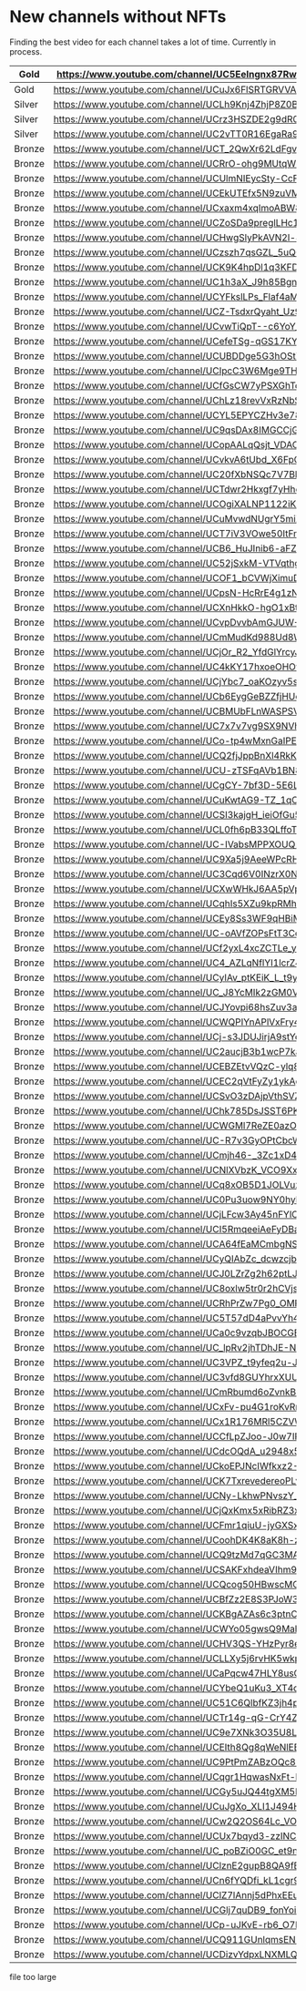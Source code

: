 # New channels without NFTs

Finding the best video for each channel takes a lot of time. Currently in process.

| Gold | https://www.youtube.com/channel/UC5EeIngnx87RwS1bEwNVJIg | https://gleev.xyz/channel/41799 |
| --- | --- | --- |
| Gold | https://www.youtube.com/channel/UCuJx6FlSRTGRVVAJQ4E9IMg | https://gleev.xyz/channel/43600 |
| Silver | https://www.youtube.com/channel/UCLh9Knj4ZhjP8Z0BWHiiYlw | https://gleev.xyz/channel/41904 |
| Silver | https://www.youtube.com/channel/UCrz3HSZDE2g9dR0Stp1KQag | https://gleev.xyz/channel/43561 |
| Silver | https://www.youtube.com/channel/UC2vTT0R16EgaRa9OPkfsEUw | https://gleev.xyz/channel/43567 |
| Bronze | https://www.youtube.com/channel/UCT_2QwXr62LdFgvmGKSn7mA | https://gleev.xyz/channel/33459 |
| Bronze | https://www.youtube.com/channel/UCRrO-ohg9MUtqWmi0xUDzRg | https://gleev.xyz/channel/38536 |
| Bronze | https://www.youtube.com/channel/UCUlmNIEycSty-CcFWHUhX2g | https://gleev.xyz/channel/40890 |
| Bronze | https://www.youtube.com/channel/UCEkUTEfx5N9zuVMeT7LsLbA | https://gleev.xyz/channel/41629 |
| Bronze | https://www.youtube.com/channel/UCxaxm4xqImoABW8A17oPZLg | https://gleev.xyz/channel/41658 |
| Bronze | https://www.youtube.com/channel/UCZoSDa9preglLHc18n-QB-g | https://gleev.xyz/channel/41690 |
| Bronze | https://www.youtube.com/channel/UCHwgSlyPkAVN2l-47J4mj1A | https://gleev.xyz/channel/41695 |
| Bronze | https://www.youtube.com/channel/UCzszh7qsGZL_5uQOFGbUDJA | https://gleev.xyz/channel/41708 |
| Bronze | https://www.youtube.com/channel/UCK9K4hpDl1q3KFD9lIX7DAw | https://gleev.xyz/channel/41720 |
| Bronze | https://www.youtube.com/channel/UC1h3aX_J9h85Bgn3addTSXQ | https://gleev.xyz/channel/41732 |
| Bronze | https://www.youtube.com/channel/UCYFkslLPs_Flaf4aMAHZoDg | https://gleev.xyz/channel/41736 |
| Bronze | https://www.youtube.com/channel/UCZ-TsdxrQyaht_Uz9br25yQ | https://gleev.xyz/channel/41739 |
| Bronze | https://www.youtube.com/channel/UCvwTiQpT--c6YoY_I4FG86Q | https://gleev.xyz/channel/41741 |
| Bronze | https://www.youtube.com/channel/UCefeTSg-qGS17KY2-xEBKAg | https://gleev.xyz/channel/41743 |
| Bronze | https://www.youtube.com/channel/UCUBDDge5G3hOStZaf7H-Vmg | https://gleev.xyz/channel/41765 |
| Bronze | https://www.youtube.com/channel/UCIpcC3W6Mge9THRL353aaNw | https://gleev.xyz/channel/41766 |
| Bronze | https://www.youtube.com/channel/UCfGsCW7yPSXGhTqXZ48HlLA | https://gleev.xyz/channel/41782 |
| Bronze | https://www.youtube.com/channel/UChLz18revVxRzNbSdir-Y1g | https://gleev.xyz/channel/41813 |
| Bronze | https://www.youtube.com/channel/UCYL5EPYCZHv3e786DV1BF2w | https://gleev.xyz/channel/41824 |
| Bronze | https://www.youtube.com/channel/UC9qsDAx8IMGCCjG5DKAtjzQ | https://gleev.xyz/channel/41835 |
| Bronze | https://www.youtube.com/channel/UCopAALqQsjt_VDAORki2h7w | https://gleev.xyz/channel/41840 |
| Bronze | https://www.youtube.com/channel/UCvkvA6tUbd_X6FpOqKDwMRg | https://gleev.xyz/channel/41845 |
| Bronze | https://www.youtube.com/channel/UC20fXbNSQc7V7Bl6n9V3T4A | https://gleev.xyz/channel/41852 |
| Bronze | https://www.youtube.com/channel/UCTdwr2Hkxgf7yHheVT2jdzw | https://gleev.xyz/channel/41866 |
| Bronze | https://www.youtube.com/channel/UCOgiXALNP1122iKAkH0ciWA | https://gleev.xyz/channel/41878 |
| Bronze | https://www.youtube.com/channel/UCuMvwdNUgrY5miXDRE2yPVg | https://gleev.xyz/channel/41879 |
| Bronze | https://www.youtube.com/channel/UCT7iV3VOwe50ItFmcFgmDaQ | https://gleev.xyz/channel/41899 |
| Bronze | https://www.youtube.com/channel/UCB6_HuJInib6-aFZtS8oEWw | https://gleev.xyz/channel/41902 |
| Bronze | https://www.youtube.com/channel/UC52jSxkM-VTVqthg5MZZjUg | https://gleev.xyz/channel/41905 |
| Bronze | https://www.youtube.com/channel/UCOF1_bCVWjXimuDOQG-3AgA | https://gleev.xyz/channel/41910 |
| Bronze | https://www.youtube.com/channel/UCpsN-HcRrE4g1zNE60AK06Q | https://gleev.xyz/channel/41913 |
| Bronze | https://www.youtube.com/channel/UCXnHkkO-hgO1xBtJOZUbxUQ | https://gleev.xyz/channel/41917 |
| Bronze | https://www.youtube.com/channel/UCvpDvvbAmGJUW-HKI-S6yoA | https://gleev.xyz/channel/41930 |
| Bronze | https://www.youtube.com/channel/UCmMudKd988Ud8WZ3xZGCN1A | https://gleev.xyz/channel/41931 |
| Bronze | https://www.youtube.com/channel/UCjOr_R2_YfdGlYrcyJxoP7A | https://gleev.xyz/channel/41944 |
| Bronze | https://www.youtube.com/channel/UC4kKY17hxoeOHOwCVNk6cOg | https://gleev.xyz/channel/41955 |
| Bronze | https://www.youtube.com/channel/UCjYbc7_oaKOzyv5sN-MD1Xw | https://gleev.xyz/channel/41956 |
| Bronze | https://www.youtube.com/channel/UCb6EygGeBZZfjHUq6UgnLAg | https://gleev.xyz/channel/41962 |
| Bronze | https://www.youtube.com/channel/UCBMUbFLnWASPSV01c3vCQzw | https://gleev.xyz/channel/41963 |
| Bronze | https://www.youtube.com/channel/UC7x7v7vg9SX9NVhSfCmiLuw | https://gleev.xyz/channel/42007 |
| Bronze | https://www.youtube.com/channel/UCo-tp4wMxnGaIPEkTjwcoQA | https://gleev.xyz/channel/42046 |
| Bronze | https://www.youtube.com/channel/UCQ2fjJppBnXl4RkKlOfMqpw | https://gleev.xyz/channel/42061 |
| Bronze | https://www.youtube.com/channel/UCU-zTSFqAVb1BN8CPuPEB9g | https://gleev.xyz/channel/42082 |
| Bronze | https://www.youtube.com/channel/UCgCY-7bf3D-5E6LuB90JIlw | https://gleev.xyz/channel/42150 |
| Bronze | https://www.youtube.com/channel/UCuKwtAG9-TZ_1qCXveSw74A | https://gleev.xyz/channel/42155 |
| Bronze | https://www.youtube.com/channel/UCSI3kajgH_ieiOfGu57wRNA | https://gleev.xyz/channel/42195 |
| Bronze | https://www.youtube.com/channel/UCL0fh6pB33QLffoT6RppKHw | https://gleev.xyz/channel/42202 |
| Bronze | https://www.youtube.com/channel/UC-IVabsMPPXOUQ1oKw8STRg | https://gleev.xyz/channel/42203 |
| Bronze | https://www.youtube.com/channel/UC9Xa5j9AeeWPcRHI1Bv1vVw | https://gleev.xyz/channel/42242 |
| Bronze | https://www.youtube.com/channel/UC3Cqd6V0INzrX0NhGXZrqqA | https://gleev.xyz/channel/42263 |
| Bronze | https://www.youtube.com/channel/UCXwWHkJ6AA5pVp9caHpmAkg | https://gleev.xyz/channel/42300 |
| Bronze | https://www.youtube.com/channel/UCqhIs5XZu9kpRMhnMgpuShQ | https://gleev.xyz/channel/42319 |
| Bronze | https://www.youtube.com/channel/UCEy8Ss3WF9qHBiMkrTdvsbA | https://gleev.xyz/channel/42324 |
| Bronze | https://www.youtube.com/channel/UC-oAVfZOPsFtT3Ccym8brSQ | https://gleev.xyz/channel/42332 |
| Bronze | https://www.youtube.com/channel/UCf2yxL4xcZCTLe_y0z-jIlA | https://gleev.xyz/channel/42333 |
| Bronze | https://www.youtube.com/channel/UC4_AZLqNflYI1lcrZ4mMHGQ | https://gleev.xyz/channel/42341 |
| Bronze | https://www.youtube.com/channel/UCyIAv_ptKEiK_L_t9yG7zwA | https://gleev.xyz/channel/42342 |
| Bronze | https://www.youtube.com/channel/UC_J8YcMIk2zGM0VZP8D95Zw | https://gleev.xyz/channel/42366 |
| Bronze | https://www.youtube.com/channel/UCJYovpi68hsZuv3aYixiuGA | https://gleev.xyz/channel/42370 |
| Bronze | https://www.youtube.com/channel/UCWQPIYnAPlVxFry4MdpJlxQ | https://gleev.xyz/channel/42382 |
| Bronze | https://www.youtube.com/channel/UCj-s3JDUJirjA9stYoOdZ6g | https://gleev.xyz/channel/42392 |
| Bronze | https://www.youtube.com/channel/UC2aucjB3b1wcP7kalbUypeA | https://gleev.xyz/channel/42393 |
| Bronze | https://www.youtube.com/channel/UCEBZEtvVQzC-ylq8Ag60Bcw | https://gleev.xyz/channel/42399 |
| Bronze | https://www.youtube.com/channel/UCEC2qVtFyZy1ykAg5DhFhaw | https://gleev.xyz/channel/42424 |
| Bronze | https://www.youtube.com/channel/UCSvO3zDAjpVthSVZrXDnU4A | https://gleev.xyz/channel/42430 |
| Bronze | https://www.youtube.com/channel/UChk785DsJSST6PK4yMrdkTw | https://gleev.xyz/channel/42431 |
| Bronze | https://www.youtube.com/channel/UCWGMl7ReZE0azOfGND18GIQ | https://gleev.xyz/channel/42447 |
| Bronze | https://www.youtube.com/channel/UC-R7v3GyOPtCbcWX1a9Mm3g | https://gleev.xyz/channel/42453 |
| Bronze | https://www.youtube.com/channel/UCmjh46-_3Zc1xD4470H4P_Q | https://gleev.xyz/channel/42455 |
| Bronze | https://www.youtube.com/channel/UCNlXVbzK_VCO9XxQ0rv42qA | https://gleev.xyz/channel/42461 |
| Bronze | https://www.youtube.com/channel/UCq8xOB5D1JOLVuz1ikDRAaw | https://gleev.xyz/channel/42480 |
| Bronze | https://www.youtube.com/channel/UC0Pu3uow9NY0hyhreirivJA | https://gleev.xyz/channel/42497 |
| Bronze | https://www.youtube.com/channel/UCjLFcw3Ay45nFYlC74YagIg | https://gleev.xyz/channel/42508 |
| Bronze | https://www.youtube.com/channel/UCI5RmqeeiAeFyDBatMK-kvQ | https://gleev.xyz/channel/42521 |
| Bronze | https://www.youtube.com/channel/UCA64fEaMCmbgNSgs_rhLnRA | https://gleev.xyz/channel/42560 |
| Bronze | https://www.youtube.com/channel/UCyQIAbZc_dcwzcjbtxZJOGQ | https://gleev.xyz/channel/42599 |
| Bronze | https://www.youtube.com/channel/UCJ0LZrZg2h62ptLJwi7Y7aw | https://gleev.xyz/channel/42601 |
| Bronze | https://www.youtube.com/channel/UC8oxlw5tr0r2hCVjs0K9tpQ | https://gleev.xyz/channel/42605 |
| Bronze | https://www.youtube.com/channel/UCRhPrZw7Pg0_OMPG6xSFeMA | https://gleev.xyz/channel/42610 |
| Bronze | https://www.youtube.com/channel/UC5T57dD4aPvvYh4HhiA29BQ | https://gleev.xyz/channel/42659 |
| Bronze | https://www.youtube.com/channel/UCa0c9vzqbJBOCGBzfhq3NWA | https://gleev.xyz/channel/42661 |
| Bronze | https://www.youtube.com/channel/UC_lpRv2jhTDhJE-NXbP0EUg | https://gleev.xyz/channel/42688 |
| Bronze | https://www.youtube.com/channel/UC3VPZ_t9yfeq2u-JK58A0Lg | https://gleev.xyz/channel/42695 |
| Bronze | https://www.youtube.com/channel/UC3vfd8GUYhrxXUU_wrjor0w | https://gleev.xyz/channel/42701 |
| Bronze | https://www.youtube.com/channel/UCmRbumd6oZvnkB22g_kvrOA | https://gleev.xyz/channel/42735 |
| Bronze | https://www.youtube.com/channel/UCxFv-pu4G1roKvRmh53spLA | https://gleev.xyz/channel/42758 |
| Bronze | https://www.youtube.com/channel/UCx1R176MRl5CZVWaYUsh7LQ | https://gleev.xyz/channel/42783 |
| Bronze | https://www.youtube.com/channel/UCCfLpZJoo-J0w7IRD6Ew8vA | https://gleev.xyz/channel/42805 |
| Bronze | https://www.youtube.com/channel/UCdcOQdA_u2948x5HlO6UlKA | https://gleev.xyz/channel/42872 |
| Bronze | https://www.youtube.com/channel/UCkoEPJNcIWfkxz2-1TFyLHw | https://gleev.xyz/channel/42907 |
| Bronze | https://www.youtube.com/channel/UCK7TxrevedereoPLvBHX6IQ | https://gleev.xyz/channel/42925 |
| Bronze | https://www.youtube.com/channel/UCNy-LkhwPNvszY__6_wibrQ | https://gleev.xyz/channel/42981 |
| Bronze | https://www.youtube.com/channel/UCjQxKmx5xRibRZ3xLpeJQeQ | https://gleev.xyz/channel/43027 |
| Bronze | https://www.youtube.com/channel/UCFmr1qiuU-jyGXSxkIjBDlw | https://gleev.xyz/channel/43066 |
| Bronze | https://www.youtube.com/channel/UCoohDK4K8aK8h-zUSzwZ72Q | https://gleev.xyz/channel/43073 |
| Bronze | https://www.youtube.com/channel/UCQ9tzMd7qGC3MAbQNK96Q-A | https://gleev.xyz/channel/43088 |
| Bronze | https://www.youtube.com/channel/UCSAKFxhdeaVIhm9FPKuZp0Q | https://gleev.xyz/channel/43135 |
| Bronze | https://www.youtube.com/channel/UCQcog50HBwscMGJFM5xVu-Q | https://gleev.xyz/channel/43221 |
| Bronze | https://www.youtube.com/channel/UCBfZz2E8S3PJoW3JV6x2UDw | https://gleev.xyz/channel/43232 |
| Bronze | https://www.youtube.com/channel/UCKBgAZAs6c3ptnC-YuQVuZw | https://gleev.xyz/channel/43244 |
| Bronze | https://www.youtube.com/channel/UCWYo05gwsQ9MahcCiKna9NA | https://gleev.xyz/channel/43255 |
| Bronze | https://www.youtube.com/channel/UCHV3QS-YHzPyr8eLMiiaN6A | https://gleev.xyz/channel/43296 |
| Bronze | https://www.youtube.com/channel/UCLLXy5j6rvHK5wkpOYtdDXg | https://gleev.xyz/channel/43336 |
| Bronze | https://www.youtube.com/channel/UCaPqcw47HLY8usC_lQMFm-w | https://gleev.xyz/channel/43338 |
| Bronze | https://www.youtube.com/channel/UCYbeQ1uKu3_XT4d2ziuu5nA | https://gleev.xyz/channel/43562 |
| Bronze | https://www.youtube.com/channel/UC51C6QlbfKZ3jh4pJu_o6Ig | https://gleev.xyz/channel/43585 |
| Bronze | https://www.youtube.com/channel/UCTr14g-qG-CrY4ZFra68Npw | https://gleev.xyz/channel/43588 |
| Bronze | https://www.youtube.com/channel/UC9e7XNk3O35U8LAzverb28g | https://gleev.xyz/channel/43603 |
| Bronze | https://www.youtube.com/channel/UCEIth8Qg8qWeNlEBKbu470g | https://gleev.xyz/channel/43607 |
| Bronze | https://www.youtube.com/channel/UC9PtPmZABzOQc85wmaAfjng | https://gleev.xyz/channel/43632 |
| Bronze | https://www.youtube.com/channel/UCqgr1HqwasNxFt-b2JVM5Pg | https://gleev.xyz/channel/43633 |
| Bronze | https://www.youtube.com/channel/UCGy5uJQ44tgXM5EcO64GyvA | https://gleev.xyz/channel/43643 |
| Bronze | https://www.youtube.com/channel/UCuJgXo_XLI1J494HNuaTb6Q | https://gleev.xyz/channel/43658 |
| Bronze | https://www.youtube.com/channel/UCw2Q2OS64Lc_VOhmdCiyCtA | https://gleev.xyz/channel/43665 |
| Bronze | https://www.youtube.com/channel/UCUx7bqyd3-zzINCzYXfmb1w | https://gleev.xyz/channel/43752 |
| Bronze | https://www.youtube.com/channel/UC_poBZiO0GC_et9n64rY90A | https://gleev.xyz/channel/43762 |
| Bronze | https://www.youtube.com/channel/UClznE2gupB8QA9fBz_3HSCg | https://gleev.xyz/channel/43781 |
| Bronze | https://www.youtube.com/channel/UCn6fYQDfi_kL1cgr9djUR_Q | https://gleev.xyz/channel/43785 |
| Bronze | https://www.youtube.com/channel/UClZ7lAnnj5dPhxEEuXZO0ag | https://gleev.xyz/channel/43789 |
| Bronze | https://www.youtube.com/channel/UCGlj7quDB9_fonYoiQWH-ZA | https://gleev.xyz/channel/43823 |
| Bronze | https://www.youtube.com/channel/UCp-uJKvE-rb6_O7NYMZyFQg | https://gleev.xyz/channel/43829 |
| Bronze | https://www.youtube.com/channel/UCQ911GUnlqmsENKzOzVRx8Q | https://gleev.xyz/channel/43899 |
| Bronze | https://www.youtube.com/channel/UCDizvYdpxLNXMLQ35SR1a1g | https://gleev.xyz/channel/43936 |

file too large